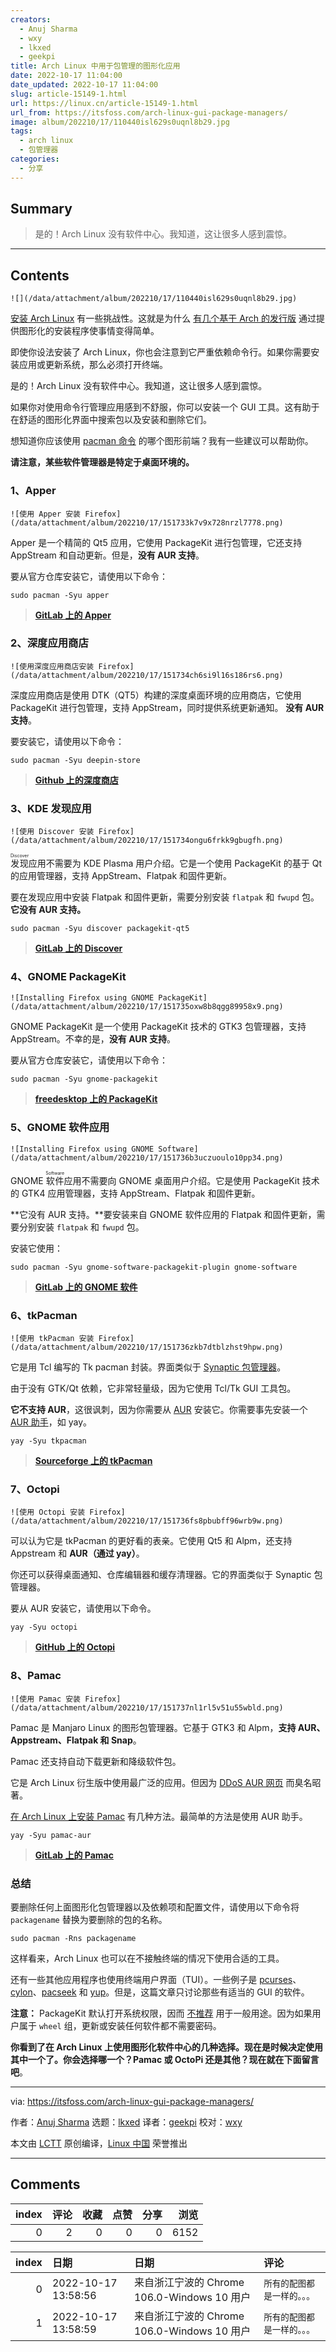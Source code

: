```yaml
---
creators:
  - Anuj Sharma
  - wxy
  - lkxed
  - geekpi
title: Arch Linux 中用于包管理的图形化应用
date: 2022-10-17 11:04:00
date_updated: 2022-10-17 11:04:00
slug: article-15149-1.html
url: https://linux.cn/article-15149-1.html
url_from: https://itsfoss.com/arch-linux-gui-package-managers/
image: album/202210/17/110440isl629s0uqnl8b29.jpg
tags:
  - arch linux
  - 包管理器
categories:
  - 分享
---
```


## Summary

> 是的！Arch Linux 没有软件中心。我知道，这让很多人感到震惊。

***

<!-- more -->

## Contents

`![](/data/attachment/album/202210/17/110440isl629s0uqnl8b29.jpg)`

[安装 Arch Linux](https://itsfoss.com/install-arch-linux/) 有一些挑战性。这就是为什么 [有几个基于 Arch 的发行版](https://itsfoss.com/arch-based-linux-distros/) 通过提供图形化的安装程序使事情变得简单。

即使你设法安装了 Arch Linux，你也会注意到它严重依赖命令行。如果你需要安装应用或更新系统，那么必须打开终端。

是的！Arch Linux 没有软件中心。我知道，这让很多人感到震惊。

如果你对使用命令行管理应用感到不舒服，你可以安装一个 GUI 工具。这有助于在舒适的图形化界面中搜索包以及安装和删除它们。

想知道你应该使用 [pacman 命令](https://itsfoss.com/pacman-command/) 的哪个图形前端？我有一些建议可以帮助你。

**请注意，某些软件管理器是特定于桌面环境的。**

### 1、Apper

`![使用 Apper 安装 Firefox](/data/attachment/album/202210/17/151733k7v9x728nrzl7778.png)`

Apper 是一个精简的 Qt5 应用，它使用 PackageKit 进行包管理，它还支持 AppStream 和自动更新。但是，**没有 AUR 支持**。

要从官方仓库安装它，请使用以下命令：

```shell
sudo pacman -Syu apper
```

> 
> **[GitLab 上的 Apper](https://invent.kde.org/system/apper)**
> 
> 
> 

### 2、深度应用商店

`![使用深度应用商店安装 Firefox](/data/attachment/album/202210/17/151734ch6si9l16s186rs6.png)`

深度应用商店是使用 DTK（QT5）构建的深度桌面环境的应用商店，它使用 PackageKit 进行包管理，支持 AppStream，同时提供系统更新通知。 **没有 AUR 支持**。

要安装它，请使用以下命令：

```shell
sudo pacman -Syu deepin-store
```

> 
> **[Github 上的深度商店](https://github.com/dekzi/dde-store)**
> 
> 
> 

### 3、KDE 发现应用

`![使用 Discover 安装 Firefox](/data/attachment/album/202210/17/151734ongu6frkk9gbugfh.png)`

<ruby> 发现 <rt>  Discover </rt></ruby> 应用不需要为 KDE Plasma 用户介绍。它是一个使用 PackageKit 的基于 Qt 的应用管理器，支持 AppStream、Flatpak 和固件更新。

要在发现应用中安装 Flatpak 和固件更新，需要分别安装 `flatpak` 和 `fwupd` 包。**它没有 AUR 支持。**

```shell
sudo pacman -Syu discover packagekit-qt5
```

> 
> **[GitLab 上的 Discover](https://invent.kde.org/plasma/discover)**
> 
> 
> 

### 4、GNOME PackageKit

`![Installing Firefox using GNOME PackageKit](/data/attachment/album/202210/17/151735oxw8b8qgg89958x9.png)`

GNOME PackageKit 是一个使用 PackageKit 技术的 GTK3 包管理器，支持 AppStream。不幸的是，**没有 AUR 支持**。

要从官方仓库安装它，请使用以下命令：

```shell
sudo pacman -Syu gnome-packagekit
```

> 
> **[freedesktop 上的 PackageKit](https://freedesktop.org/software/PackageKit/index.html)**
> 
> 
> 

### 5、GNOME 软件应用

`![Installing Firefox using GNOME Software](/data/attachment/album/202210/17/151736b3uczuoulo10pp34.png)`

GNOME <ruby> 软件 <rt>  Software </rt></ruby> 应用不需要向 GNOME 桌面用户介绍。它是使用 PackageKit 技术的 GTK4 应用管理器，支持 AppStream、Flatpak 和固件更新。

**它没有 AUR 支持。**要安装来自 GNOME 软件应用的 Flatpak 和固件更新，需要分别安装 `flatpak` 和 `fwupd` 包。

安装它使用：

```shell
sudo pacman -Syu gnome-software-packagekit-plugin gnome-software
```

> 
> **[GitLab 上的 GNOME 软件](https://gitlab.gnome.org/GNOME/gnome-software)**
> 
> 
> 

### 6、tkPacman

`![使用 tkPacman 安装 Firefox](/data/attachment/album/202210/17/151736zkb7dtblzhst9hpw.png)`

它是用 Tcl 编写的 Tk pacman 封装。界面类似于 [Synaptic 包管理器](https://itsfoss.com/synaptic-package-manager/)。

由于没有 GTK/Qt 依赖，它非常轻量级，因为它使用 Tcl/Tk GUI 工具包。

**它不支持 AUR**，这很讽刺，因为你需要从 [AUR](https://itsfoss.com/aur-arch-linux/) 安装它。你需要事先安装一个 [AUR 助手](https://itsfoss.com/best-aur-helpers/)，如 yay。

```shell
yay -Syu tkpacman
```

> 
> **[Sourceforge 上的 tkPacman](https://sourceforge.net/projects/tkpacman)**
> 
> 
> 

### 7、Octopi

`![使用 Octopi 安装 Firefox](/data/attachment/album/202210/17/151736fs8pbubff96wrb9w.png)`

可以认为它是 tkPacman 的更好看的表亲。它使用 Qt5 和 Alpm，还支持 Appstream 和 **AUR（通过 yay）**。

你还可以获得桌面通知、仓库编辑器和缓存清理器。它的界面类似于 Synaptic 包管理器。

要从 AUR 安装它，请使用以下命令。

```shell
yay -Syu octopi
```

> 
> **[GitHub 上的 Octopi](https://github.com/aarnt/octopi)**
> 
> 
> 

### 8、Pamac

`![使用 Pamac 安装 Firefox](/data/attachment/album/202210/17/151737nl1rl5v51u55wbld.png)`

Pamac 是 Manjaro Linux 的图形包管理器。它基于 GTK3 和 Alpm，**支持 AUR、Appstream、Flatpak 和 Snap**。

Pamac 还支持自动下载更新和降级软件包。

它是 Arch Linux 衍生版中使用最广泛的应用。但因为 [DDoS AUR 网页](https://gitlab.manjaro.org/applications/pamac/-/issues/1017) 而臭名昭著。

[在 Arch Linux 上安装 Pamac](https://itsfoss.com/install-pamac-arch-linux/) 有几种方法。最简单的方法是使用 AUR 助手。

```shell
yay -Syu pamac-aur
```

> 
> **[GitLab 上的 Pamac](https://gitlab.manjaro.org/applications/pamac)**
> 
> 
> 

### 总结

要删除任何上面图形化包管理器以及依赖项和配置文件，请使用以下命令将 `packagename` 替换为要删除的包的名称。

```shell
sudo pacman -Rns packagename
```

这样看来，Arch Linux 也可以在不接触终端的情况下使用合适的工具。

还有一些其他应用程序也使用终端用户界面（TUI）。一些例子是 [pcurses](https://github.com/schuay/pcurses)、[cylon](https://github.com/gavinlyonsrepo/cylon)、[pacseek](https://github.com/moson-mo/pacseek) 和 [yup](https://github.com/ericm/yup)。但是，这篇文章只讨论那些有适当的 GUI 的软件。

**注意：** PackageKit 默认打开系统权限，因而 [不推荐](https://bugs.archlinux.org/task/50459) 用于一般用途。因为如果用户属于 `wheel` 组，更新或安装任何软件都不需要密码。

**你看到了在 Arch Linux 上使用图形化软件中心的几种选择。现在是时候决定使用其中一个了。你会选择哪一个？Pamac 或 OctoPi 还是其他？现在就在下面留言吧**。

---

via: <https://itsfoss.com/arch-linux-gui-package-managers/>

作者：[Anuj Sharma](https://itsfoss.com/author/anuj/) 选题：[lkxed](https://github.com/lkxed) 译者：[geekpi](https://github.com/geekpi) 校对：[wxy](https://github.com/wxy)

本文由 [LCTT](https://github.com/LCTT/TranslateProject) 原创编译，[Linux 中国](https://linux.cn/) 荣誉推出

***

## Comments


|   index |   评论 |   收藏 |   点赞 |   分享 |   浏览 |
|--------:|-------:|-------:|-------:|-------:|-------:|
|       0 |      2 |      0 |      0 |      0 |   6152 |

|   index | 日期                | 日期                                        | 评论                         |
|--------:|:--------------------|:--------------------------------------------|:-----------------------------|
|       0 | 2022-10-17 13:58:56 | 来自浙江宁波的 Chrome 106.0-Windows 10 用户 | `所有的配图都是一样的。。。` |
|       1 | 2022-10-17 13:58:59 | 来自浙江宁波的 Chrome 106.0-Windows 10 用户 | `所有的配图都是一样的。。。` |
